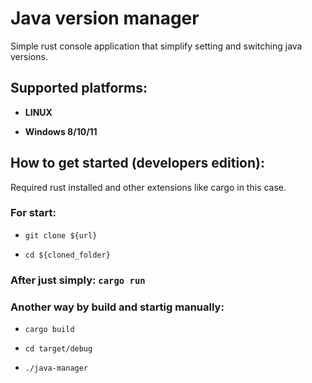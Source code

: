 # Java version manager

Simple rust console application that simplify setting and switching java versions.

## Supported platforms:

- **LINUX**

- **Windows 8/10/11**

## How to get started (developers edition):

Required rust installed and other extensions like cargo in this case.

### For start:

- `git clone ${url}`

- `cd ${cloned_folder}`

### After just simply: `cargo run`

### Another way by build and startig manually:

- `cargo build`

- `cd target/debug`

- `./java-manager`
